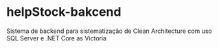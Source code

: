 # helpStock-bakcend
Sistema de backend para sistematização de Clean Architecture com uso SQL Server e .NET Core
as Victoria
